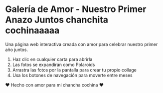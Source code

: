 # Galería de Amor - Nuestro Primer Anazo Juntos chanchita cochinaaaaa

Una página web interactiva creada con amor para celebrar nuestro primer año juntos.

1. Haz clic en cualquier carta para abrirla
2. Las fotos se expandirán como Polaroids
3. Arrastra las fotos por la pantalla para crear tu propio collage
4. Usa los botones de navegación para moverte entre meses


❤️ Hecho con amor para mi chancha cochina ❤️
